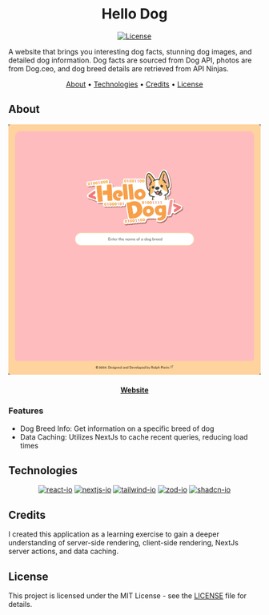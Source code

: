 <div align="center">

# Hello Dog

[![License][license.io]][license-url]

<p align="left">
A website that brings you interesting dog facts, stunning dog images, and detailed dog information. Dog facts are sourced from Dog API, photos are from Dog.ceo, and dog breed details are retrieved from API Ninjas.
</p>

[About](#about) •
[Technologies](#technologies) •
[Credits](#credits) •
[License](#license)

</div>

## About

<div align="center">

<img max-height=350 height=500 alt="demo of Hello-Dog website" src="https://raw.githubusercontent.com/rparin/Hello-Dog/main/_preview/Demo.gif">

#### [Website][Website-url]

</div>

### Features

- Dog Breed Info: Get information on a specific breed of dog
- Data Caching: Utilizes NextJs to cache recent queries, reducing load times

## Technologies

<div align="center">

[![react-io]][react-url]
[![nextjs-io]][nextjs-url]
[![tailwind-io]][tailwind-url]
[![zod-io]][zod-url]
[![shadcn-io]][shadcn-url]

</div>

## Credits

I created this application as a learning exercise to gain a deeper understanding of server-side rendering, client-side rendering, NextJs server actions, and data caching.

## License

This project is licensed under the MIT License - see the [LICENSE][git-license-url] file for details.

<!-- MARKDOWN LINKS & IMAGES -->

[license.io]: https://img.shields.io/badge/license-MIT-blue.svg
[license-url]: https://opensource.org/licenses/MIT
[git-license-url]: https://github.com/rparin/Hello-Dog/blob/main/LICENSE
[react-url]: https://react.dev/
[react-io]: https://img.shields.io/badge/react-%2320232a.svg?style=for-the-badge&logo=react&logoColor=%2361DAFB
[tailwind-url]: https://tailwindcss.com/
[tailwind-io]: https://img.shields.io/badge/tailwindcss-%2338B2AC.svg?style=for-the-badge&logo=tailwind-css&logoColor=white
[nextjs-url]: https://nextjs.org/
[nextjs-io]: https://img.shields.io/badge/Nextjs-000000.svg?style=for-the-badge&logo=nextdotjs
[shadcn-url]: https://ui.shadcn.com/
[Shadcn-io]: https://img.shields.io/badge/shadcn-000000.svg?style=for-the-badge&logo=shadcnui&logoColor=white
[zod-url]: https://zod.dev/
[zod-io]: https://img.shields.io/badge/zod-FFFFFF.svg?style=for-the-badge&logo=zod&logoColor=3068b7
[Website-url]: https://hello-dog.vercel.app/

<!-- Badges: https://simpleicons.org or https://github.com/simple-icons/simple-icons/blob/master/slugs.md -->
